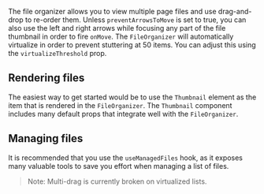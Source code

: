 The file organizer allows you to view multiple page files and use drag-and-drop
to re-order them. Unless `preventArrowsToMove` is set to true, you can also use
the left and right arrows while focusing any part of the file thumbnail in order
to fire `onMove`. The `FileOrganizer` will automatically virtualize in order to
prevent stuttering at 50 items. You can adjust this using the
`virtualizeThreshold` prop.

## Rendering files

The easiest way to get started would be to use the `Thumbnail` element as the
item that is rendered in the `FileOrganizer`. The `Thumbnail` component includes
many default props that integrate well with the `FileOrganizer`.

## Managing files

It is recommended that you use the `useManagedFiles` hook, as it exposes many
valuable tools to save you effort when managing a list of files.

> Note: Multi-drag is currently broken on virtualized lists.

